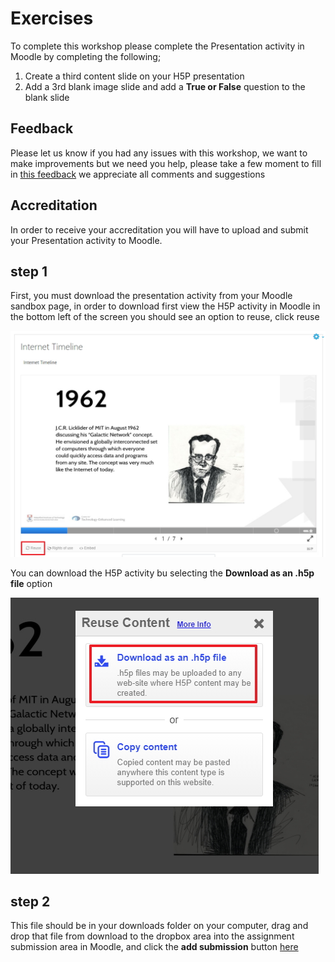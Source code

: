 # Exercises

To complete this workshop please complete the Presentation activity in Moodle by completing the following;

1. Create a third content slide on your H5P presentation
2. Add a 3rd blank image slide and add a **True or False** question to the blank slide 



## Feedback

Please let us know if you had any issues with this workshop, we want to make improvements but we need you help, please take a few moment to fill in <a href="https://b.socrative.com/student/#quiz" target="_blank">this feedback</a> we appreciate all comments and suggestions 

## Accreditation

In order to receive your accreditation you will have to upload and submit your Presentation activity to Moodle.

## step 1

First, you must download the presentation activity from your Moodle sandbox page, in order to download first view the H5P activity in Moodle in the bottom left of the screen you should see an option to reuse, click reuse 

![reuse](img/28.jpg)

You can download the H5P activity bu selecting the **Download as an .h5p file** option

![download](img/29.jpg)

## step 2

This file should be in your downloads folder on your computer, drag and drop that file from download to the dropbox area into the assignment submission area in Moodle, and click the **add submission** button <a href="http://conorpaul.com/moodle35/mod/assign/view.php?id=20" target="_blank"> here </a> 
